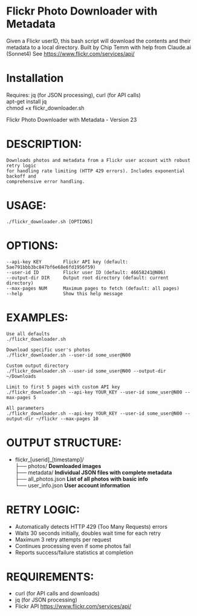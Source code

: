 # Flickr Photo Downloader with Metadata
Given a Flickr userID, this bash script will download the contents and their metadata to a local directory. Built by Chip Temm with help from Claude.ai (Sonnet4)  See https://www.flickr.com/services/api/ 

# Installation
Requires: jq (for JSON processing), curl (for API calls)  
apt-get install jq  
chmod +x flickr_downloader.sh

Flickr Photo Downloader with Metadata - Version 23

# DESCRIPTION:
    Downloads photos and metadata from a Flickr user account with robust retry logic
    for handling rate limiting (HTTP 429 errors). Includes exponential backoff and
    comprehensive error handling. 

# USAGE:
    ./flickr_downloader.sh [OPTIONS]

# OPTIONS:
    --api-key KEY        Flickr API key (default: 5ae791bbb3bc847bf6e68e6fd1956f59)
    --user-id ID         Flickr user ID (default: 46658241@N06)  
    --output-dir DIR     Output root directory (default: current directory)
    --max-pages NUM      Maximum pages to fetch (default: all pages)
    --help               Show this help message

# EXAMPLES:
    Use all defaults
    ./flickr_downloader.sh
    
    Download specific user's photos
    ./flickr_downloader.sh --user-id some_user@N00
    
    Custom output directory
    ./flickr_downloader.sh --user-id some_user@N00 --output-dir ~/Downloads
    
    Limit to first 5 pages with custom API key
    ./flickr_downloader.sh --api-key YOUR_KEY --user-id some_user@N00 --max-pages 5
    
    All parameters
    ./flickr_downloader.sh --api-key YOUR_KEY --user-id some_user@N00 --output-dir ~/flickr --max-pages 10

# OUTPUT STRUCTURE:
+ flickr_\[userid\]\_\[timestamp\]/  
	├── photos/			**Downloaded images**  
	├── metadata/		**Individual JSON files with complete metadata**   
	├── all_photos.json	**List of all photos with basic info**   
	└── user_info.json	**User account information**  
	
# RETRY LOGIC:
+ Automatically detects HTTP 429 (Too Many Requests) errors
+ Waits 30 seconds initially, doubles wait time for each retry
+ Maximum 3 retry attempts per request
+ Continues processing even if some photos fail
+ Reports success/failure statistics at completion

# REQUIREMENTS:
- curl (for API calls and downloads)
- jq (for JSON processing)
- Flickr API https://www.flickr.com/services/api/
